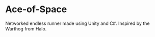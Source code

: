 # Ace-of-Space
Networked endless runner made using Unity and C#. Inspired by the Warthog from Halo.
